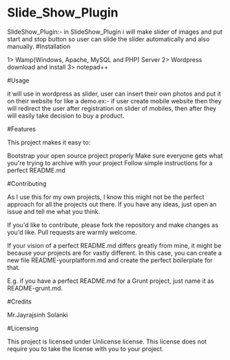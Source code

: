 # Slide_Show_Plugin

SlideShow_Plugin:- in SlideShow_Plugin i will make slider of images and put start and stop button so user can slide the slider automatically and also manually.
#Installation

1> Wamp(Windows, Apache, MySQL and PHP) Server
2> Wordpress download and install
3> notepad++

#Usage

it will use in wordpress as slider, user can insert their own photos and put it on their website for like a demo.ex:- if user create mobile website then they will redirect the user after registration on slider of mobiles, then after they will easily take decision to buy a product.

#Features

This project makes it easy to:

Bootstrap your open source project properly
Make sure everyone gets what you're trying to archive with your project
Follow simple instructions for a perfect README.md

#Contributing

As I use this for my own projects, I know this might not be the perfect approach for all the projects out there. If you have any ideas, just open an issue and tell me what you think.

If you'd like to contribute, please fork the repository and make changes as you'd like. Pull requests are warmly welcome.

If your vision of a perfect README.md differs greatly from mine, it might be because your projects are for vastly different. In this case, you can create a new file README-yourplatform.md and create the perfect boilerplate for that.

E.g. if you have a perfect README.md for a Grunt project, just name it as README-grunt.md.

#Credits

Mr.Jayrajsinh Solanki

#Licensing

This project is licensed under Unlicense license. This license does not require you to take the license with you to your project.

